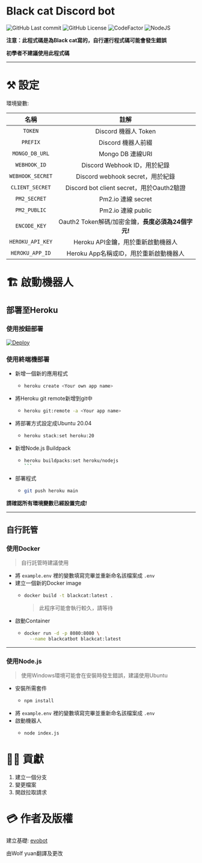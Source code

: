 # Black cat Discord bot
![GitHub Last commit](https://img.shields.io/github/last-commit/Discord-cat-dev/blackcat?color=%23181717&logo=GitHub&style=for-the-badge)
![GitHub License](https://img.shields.io/github/license/Discord-cat-dev/blackcat?color=%23F05032&logo=git&style=for-the-badge)
![CodeFactor](https://img.shields.io/codefactor/grade/github/Discord-cat-dev/blackcat/main?color=%23F44A6A&logo=codefactor&style=for-the-badge)
![NodeJS](https://img.shields.io/badge/Node.js-%2343853D.svg?style=for-the-badge&logo=node.js&logoColor=white)

**注意：此程式碼是為Black cat寫的，自行運行程式碼可能會發生錯誤**

**初學者不建議使用此程式碼**

***

# ⚒️ 設定

環境變數:

| 名稱 | 註解 |
| :---: | :---: |
| `TOKEN` | Discord 機器人 Token |
| `PREFIX` | Discord 機器人前綴 |
| `MONGO_DB_URL` | Mongo DB 連線URI |
| `WEBHOOK_ID` | Discord Webhook ID，用於紀錄 |
| `WEBHOOK_SECRET` | Discord webhook secret，用於紀錄 |
| `CLIENT_SECRET` | Discord bot client secret，用於Oauth2驗證 |
| `PM2_SECRET` | Pm2.io 連線 secret |
| `PM2_PUBLIC` | Pm2.io 連線 public |
| `ENCODE_KEY` | Oauth2 Token解碼/加密金鑰，**長度必須為24個字元!** |
| `HEROKU_API_KEY` | Heroku API金鑰，用於重新啟動機器人 |
| `HEROKU_APP_ID` | Heroku App名稱或ID，用於重新啟動機器人 |

# 🏗️ 啟動機器人

## 部署至Heroku

### 使用按鈕部署

[![Deploy](https://www.herokucdn.com/deploy/button.svg)](https://heroku.com/deploy)

### 使用終端機部署

- 新增一個新的應用程式
  - ```sh
    heroku create <Your own app name>
    ```
- 將Heroku git remote新增到git中
  - ```sh
    heroku git:remote -a <Your app name>
    ```
- 將部署方式設定成Ubuntu 20.04
  - ```sh
    heroku stack:set heroku:20
    ```
- 新增Node.js Buildpack
  - ````sh
    heroku buildpacks:set heroku/nodejs
    ```
- 部署程式
  - ```sh
    git push heroku main
    ```

**請確認所有環境變數已經設置完成!**

***

## 自行託管

### 使用Docker
> 自行託管時建議使用

- 將 `example.env` 裡的變數填寫完畢並重新命名該檔案成 `.env`
- 建立一個新的Docker image
  - ```sh
    docker build -t blackcat:latest .
    ```
    > 此程序可能會執行較久，請等待
- 啟動Container
  - ```sh
    docker run -d -p 8080:8080 \
      --name blackcatbot blackcat:latest
    ```

***

### 使用Node.js
> 使用Windows環境可能會在安裝時發生錯誤，建議使用Ubuntu

- 安裝所需套件
  - ```sh
    npm install
    ```
- 將 `example.env` 裡的變數填寫完畢並重新命名該檔案成 `.env`
- 啟動機器人
  - ```sh
    node index.js
    ```

# 👨‍💻 貢獻

1. 建立一個分支
2. 變更檔案
3. 開啟拉取請求

# 💳 作者及版權

建立基礎: [evobot](https://github.com/eritislami/evobot/)

由Wolf yuan翻譯及更改

